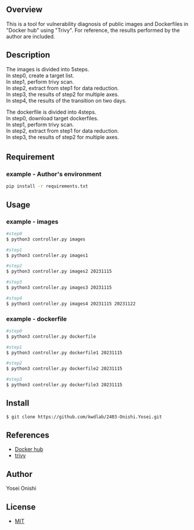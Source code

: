 ## Overview

This is a tool for vulnerability diagnosis of public images and Dockerfiles in "Docker hub" using "Trivy". For reference, the results performed by the author are included.

## Description
The images is divided into 5steps.  
In step0, create a target list.  
In step1, perform trivy scan.  
In step2, extract from step1 for data reduction.  
In step3, the results of step2 for multiple axes.  
In step4, the results of the transition on two days.

The dockerfile is divided into 4steps.  
In step0, download target dockerfiles.  
In step1, perform trivy scan.  
In step2, extract from step1 for data reduction.  
In step3, the results of step2 for multiple axes.  

## Requirement　
### example - Author's environment
```sh
pip install -r requirements.txt
```

## Usage

### example - images 

```sh
#step0
$ python3 controller.py images

#step1
$ python3 controller.py images1

#step2
$ python3 controller.py images2 20231115

#step3
$ python3 controller.py images3 20231115

#step4
$ python3 controller.py images4 20231115 20231122
```

### example - dockerfile 
```sh
#step0
$ python3 controller.py dockerfile

#step1
$ python3 controller.py dockerfile1 20231115

#step2
$ python3 controller.py dockerfile2 20231115

#step3
$ python3 controller.py dockerfile3 20231115
```

## Install
```sh
$ git clone https://github.com/kwdlab/2403-Onishi.Yosei.git
```

## References
- [Docker hub](https://hub.docker.com/)
- [trivy](https://trivy.dev/)

## Author
Yosei Onishi

## License
- [MIT](https://opensource.org/licenses/MIT)